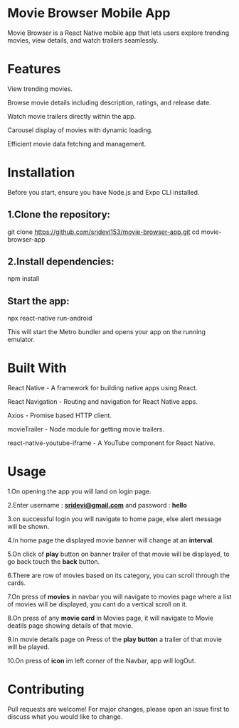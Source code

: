

# Movie Browser Mobile App

Movie Browser is a React Native mobile app that lets users explore trending movies, view details, and watch trailers seamlessly.

# Features

View trending movies.

Browse movie details including description, ratings, and release date.

Watch movie trailers directly within the app.

Carousel display of movies with dynamic loading.

Efficient movie data fetching and management.

# Installation

Before you start, ensure you have Node.js and Expo CLI installed.

## 1.Clone the repository:

git clone https://github.com/sridevi153/movie-browser-app.git  <!-- replace with your repo's URL -->
cd movie-browser-app


## 2.Install dependencies:

npm install

## Start the app:

npx react-native run-android

This will start the Metro bundler and opens your app on the running emulator.

# Built With

React Native - A framework for building native apps using React.

React Navigation - Routing and navigation for React Native apps.

Axios - Promise based HTTP client.

movieTrailer - Node module for getting movie trailers.

react-native-youtube-iframe - A YouTube component for React Native.

# Usage

1.On opening the app you will land on login page.

2.Enter username : **sridevi@gmail.com** and password : **hello**

3.on successful login you will navigate to home page, else alert message will be shown.

4.In home page the displayed movie banner will change at an **interval**.

5.On click of **play** button on banner trailer of that movie will be displayed, to go back touch the **back** button.

6.There are row of movies based on its category, you can scroll through the cards.

7.On press of **movies** in navbar you will navigate to movies page where a list of movies will be displayed, you cant do a vertical scroll on it.

8.On press of any **movie card** in Movies page, it will navigate to Movie deatils page showing details of that movie.

9.In movie details page on Press of the **play button** a trailer of that movie will be played.

10.On press of **icon** im left corner of the Navbar, app will logOut.

# Contributing

Pull requests are welcome! For major changes, please open an issue first to discuss what you would like to change.
